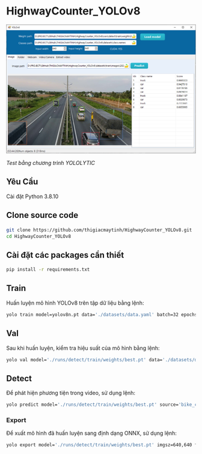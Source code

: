 # HighwayCounter_YOLOv8

![](image/highway_counter.png)

*Test bằng chương trình YOLOLYTIC*

## Yêu Cầu
Cài đặt Python 3.8.10

## Clone source code
```bash
git clone https://github.com/thigiacmaytinh/HighwayCounter_YOLOv8.git
cd HighwayCounter_YOLOv8 
```

##  Cài đặt các packages cần thiết
```bash
pip install -r requirements.txt
```

## Train
Huấn luyện mô hình YOLOv8 trên tập dữ liệu bằng lệnh:

```bash
yolo train model=yolov8n.pt data='./datasets/data.yaml' batch=32 epochs=300 imgsz=640 device=0
```

## Val
Sau khi huấn luyện, kiểm tra hiệu suất của mô hình bằng lệnh:

```bash
yolo val model='./runs/detect/train/weights/best.pt' data='./datasets/data.yaml'
```

## Detect
Để phát hiện phương tiện trong video, sử dụng lệnh:
```bash
yolo predict model='./runs/detect/train/weights/best.pt' source='bike_car.mp4' device=0
```

### Export
Để xuất mô hình đã huấn luyện sang định dạng ONNX, sử dụng lệnh:
```bash
yolo export model='./runs/detect/train/weights/best.pt' imgsz=640,640 format=onnx opset=12 simplify=True dynamic=False
```